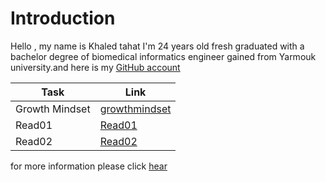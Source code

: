 
# Introduction

Hello , my name is Khaled tahat I'm 24 years old fresh graduated with a bachelor degree of biomedical informatics engineer gained from Yarmouk university.and here is my [GitHub account](KZTahat (github.com))

| Task            | Link          |
|----------------|----------------|
| Growth Mindset  |  [growthmindset](https://kztahat.github.io/reading-notes/growthmindset)|
| Read01 | [Read01](https://kztahat.github.io/reading-notes/Read01LearningMarkdown)|
| Read02 | [Read02](https://kztahat.github.io/reading-notes/Read02RevisionsandtheCloud) |

for more information please click [hear](https://www.atlassian.com/blog/inside-atlassian/growth-mindset)

